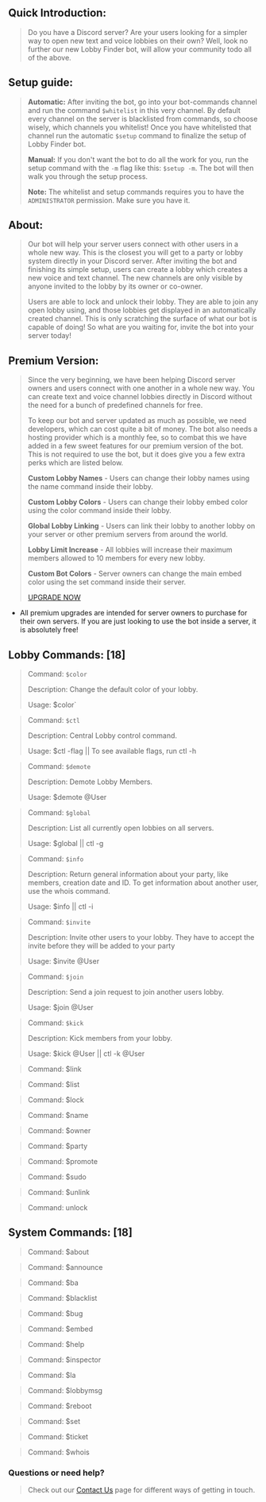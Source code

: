 ## Quick Introduction:
> Do you have a Discord server? Are your users looking for a simpler way to open new text and voice lobbies on their own? Well, look no further our new Lobby Finder bot, will allow your community todo all of the above.

## Setup guide:
> **Automatic:** After inviting the bot, go into your bot-commands channel and run the command `$whitelist` in this very channel. By default every channel on the server is blacklisted from commands, so choose wisely, which channels you whitelist! Once you have whitelisted that channel run the automatic `$setup` command to finalize the setup of Lobby Finder bot.
> 
> **Manual:** If you don't want the bot to do all the work for you, run the setup command with the `-m` flag like this: `$setup -m`. The bot will then walk you through the setup process.
> 
> **Note:** The whitelist and setup commands requires you to have the `ADMINISTRATOR` permission. Make sure you have it.

## About:
> Our bot will help your server users connect with other users in a whole new way. This is the closest you will get to a party or lobby system directly in your Discord server. After inviting the bot and finishing its simple setup, users can create a lobby which creates a new voice and text channel. The new channels are only visible by anyone invited to the lobby by its owner or co-owner. 
> 
> Users are able to lock and unlock their lobby. They are able to join any open lobby using, and those lobbies get displayed in an automatically created channel. This is only scratching the surface of what our bot is capable of doing! So what are you waiting for, invite the bot into your server today!

## Premium Version:
> Since the very beginning, we have been helping Discord server owners and users connect with one another in a whole new way. You can create text and voice channel lobbies directly in Discord without the need for a bunch of predefined channels for free.
> 
> To keep our bot and server updated as much as possible, we need developers, which can cost quite a bit of money. The bot also needs a hosting provider which is a monthly fee, so to combat this we have added in a few sweet features for our premium version of the bot. This is not required to use the bot, but it does give you a few extra perks which are listed below.
> 
> **Custom Lobby Names** - Users can change their lobby names using the name command inside their lobby.
> 
> **Custom Lobby Colors** - Users can change their lobby embed color using the color command inside their lobby.
> 
> **Global Lobby Linking** - Users can link their lobby to another lobby on your server or other premium servers from around the world.
> 
> **Lobby Limit Increase** - All lobbies will increase their maximum members allowed to 10 members for every new lobby.
> 
> **Custom Bot Colors** - Server owners can change the main embed color using the set command inside their server.
> 
> [UPGRADE NOW](https://www.patreon.com/lobbyfinder)

* All premium upgrades are intended for server owners to purchase for their own servers. If you are just looking to use the bot inside a server, it is absolutely free!

## Lobby Commands: [18]

> Command: `$color`
> 
> Description: Change the default color of your lobby.
> 
> Usage: $color`

> Command: `$ctl`
> 
> Description: Central Lobby control command.
> 
> Usage: $ctl -flag || To see available flags, run ctl -h

> Command: `$demote`
> 
> Description: Demote Lobby Members.
> 
> Usage: $demote @User

> Command: `$global`
> 
> Description: List all currently open lobbies on all servers.
> 
> Usage: $global || ctl -g

> Command: `$info`
> 
> Description: Return general information about your party, like members, creation date and ID. To get information about another user, use the whois command.
> 
> Usage: $info || ctl -i


> Command: `$invite`
> 
> Description: Invite other users to your lobby. They have to accept the invite before they will be added to your party
> 
> Usage: $invite @User

> Command: `$join`
> 
> Description: Send a join request to join another users lobby.
> 
> Usage: $join @User

> Command: `$kick`
> 
> Description: Kick members from your lobby.
> 
> Usage: $kick @User || ctl -k @User

> Command: $link
> 

> Command: $list
> 

> Command: $lock
> 

> Command: $name
> 

> Command: $owner
> 

> Command: $party
> 

> Command: $promote
> 

> Command: $sudo
> 

> Command: $unlink
> 

> Command: unlock
> 

## System Commands: [18]

> Command: $about
> 

> Command: $announce
> 

> Command: $ba
> 

> Command: $blacklist
> 

> Command: $bug
>

> Command: $embed
> 

> Command: $help
> 

> Command: $inspector
> 

> Command: $la
> 

> Command: $lobbymsg
> 

> Command: $reboot
> 

> Command: $set
> 

> Command: $ticket
> 

> Command: $whois
> 

### Questions or need help?
> Check out our [Contact Us](https://github.com/LobbyFinderBot/lobbyfinderbot.github.io/wiki/Contact-Us) page for different ways of getting in touch.
